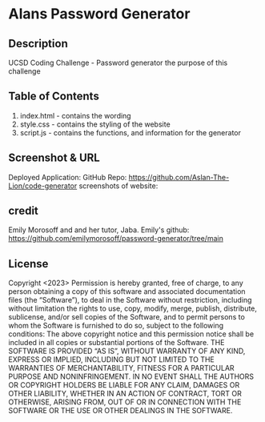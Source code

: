 # Alans Password Generator

## Description
UCSD Coding Challenge - Password generator
the purpose of this challenge 

## Table of Contents
1. index.html - contains the wording
2. style.css - contains the styling of the website
3. script.js - contains the functions, and information for the generator

## Screenshot & URL
Deployed Application: 
GitHub Repo: https://github.com/Aslan-The-Lion/code-generator
screenshots of website: 

## credit
Emily Morosoff and and her tutor, Jaba.
Emily's github: https://github.com/emilymorosoff/password-generator/tree/main
## License
Copyright <2023> <Alan Ruffo>
Permission is hereby granted, free of charge, to any person obtaining a copy of this software and associated documentation files (the “Software”), to deal in the Software without restriction, including without limitation the rights to use, copy, modify, merge, publish, distribute, sublicense, and/or sell copies of the Software, and to permit persons to whom the Software is furnished to do so, subject to the following conditions:
The above copyright notice and this permission notice shall be included in all copies or substantial portions of the Software.
THE SOFTWARE IS PROVIDED “AS IS”, WITHOUT WARRANTY OF ANY KIND, EXPRESS OR IMPLIED, INCLUDING BUT NOT LIMITED TO THE WARRANTIES OF MERCHANTABILITY, FITNESS FOR A PARTICULAR PURPOSE AND NONINFRINGEMENT. IN NO EVENT SHALL THE AUTHORS OR COPYRIGHT HOLDERS BE LIABLE FOR ANY CLAIM, DAMAGES OR OTHER LIABILITY, WHETHER IN AN ACTION OF CONTRACT, TORT OR OTHERWISE, ARISING FROM, OUT OF OR IN CONNECTION WITH THE SOFTWARE OR THE USE OR OTHER DEALINGS IN THE SOFTWARE.